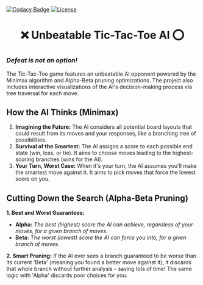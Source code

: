 [![Codacy Badge](https://app.codacy.com/project/badge/Grade/851b8fc450d2488f9e685513cfedcff9)](https://app.codacy.com/gh/nragland37/Ai-MiniMax-TicTacToe/dashboard?utm_source=gh&utm_medium=referral&utm_content=&utm_campaign=Badge_grade)
[![License](https://img.shields.io/badge/license-MIT-blue)](https://github.com/nragland37/Ai-MiniMax-TicTacToe/blob/main/LICENSE)

# <p align="center"> :x: Unbeatable Tic-Tac-Toe AI :o: </p>

### *Defeat is not an option!*

The Tic-Tac-Toe game features an unbeatable AI opponent powered by the Minimax algorithm and Alpha-Beta pruning optimizations. The project also includes interactive visualizations of the AI's decision-making process via tree traversal for each move.

## How the AI Thinks (Minimax)

1. **Imagining the Future:** The AI considers all potential board layouts that could result from its moves and your responses, like a branching tree of possibilities.
2. **Survival of the Smartest:**  The AI assigns a score to each possible end state (win, loss, or tie). It aims to choose moves leading to the highest-scoring branches (wins for the AI).
3. **Your Turn, Worst Case:** When it's your turn, the AI assumes you'll make the smartest move against it. It aims to pick moves that force the lowest score on you.

## Cutting Down the Search (Alpha-Beta Pruning)

**1. Best and Worst Guarantees:**
* **Alpha:** *The best (highest) score the AI can achieve, regardless of your moves, for a given branch of moves.*
* **Beta:** *The worst (lowest) score the AI can force you into, for a given branch of moves.*
  
**2. Smart Pruning:** If the AI ever sees a branch guaranteed to be worse than its current 'Beta' (meaning you found a better move against it), it discards that whole branch without further analysis - saving lots of time! The same logic with 'Alpha' discards poor choices for you.
